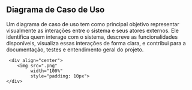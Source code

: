 ## Diagrama de Caso de Uso 

Um diagrama de caso de uso tem como principal objetivo representar visualmente as interações entre o sistema e seus atores externos. Ele identifica quem interage com o sistema, descreve as funcionalidades disponíveis, visualiza essas interações de forma clara, e contribui para a documentação, testes e entendimento geral do projeto.


```
 <div align="center">
    <img src=".png" 
         width="100%" 
         style="padding: 10px">
</div>
```